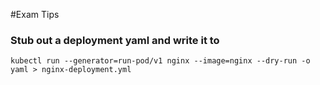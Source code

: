 #Exam Tips

### Stub out a deployment yaml and write it to
`kubectl run --generator=run-pod/v1 nginx --image=nginx --dry-run -o yaml > nginx-deployment.yml`